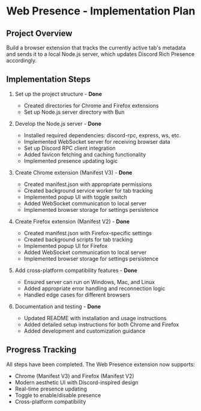 # Web Presence - Implementation Plan

## Project Overview

Build a browser extension that tracks the currently active tab's metadata and sends it to a local Node.js server, which updates Discord Rich Presence accordingly.

## Implementation Steps

1. Set up the project structure - **Done**

   - Created directories for Chrome and Firefox extensions
   - Set up Node.js server directory with Bun

2. Develop the Node.js server - **Done**

   - Installed required dependencies: discord-rpc, express, ws, etc.
   - Implemented WebSocket server for receiving browser data
   - Set up Discord RPC client integration
   - Added favicon fetching and caching functionality
   - Implemented presence updating logic

3. Create Chrome extension (Manifest V3) - **Done**

   - Created manifest.json with appropriate permissions
   - Created background service worker for tab tracking
   - Implemented popup UI with toggle switch
   - Added WebSocket communication to local server
   - Implemented browser storage for settings persistence

4. Create Firefox extension (Manifest V2) - **Done**

   - Created manifest.json with Firefox-specific settings
   - Created background scripts for tab tracking
   - Implemented popup UI for Firefox
   - Added WebSocket communication to local server
   - Implemented browser storage for settings persistence

5. Add cross-platform compatibility features - **Done**

   - Ensured server can run on Windows, Mac, and Linux
   - Added appropriate error handling and reconnection logic
   - Handled edge cases for different browsers

6. Documentation and testing - **Done**
   - Updated README with installation and usage instructions
   - Added detailed setup instructions for both Chrome and Firefox
   - Added development and customization guidance

## Progress Tracking

All steps have been completed. The Web Presence extension now supports:

- Chrome (Manifest V3) and Firefox (Manifest V2)
- Modern aesthetic UI with Discord-inspired design
- Real-time presence updating
- Toggle to enable/disable presence
- Cross-platform compatibility
